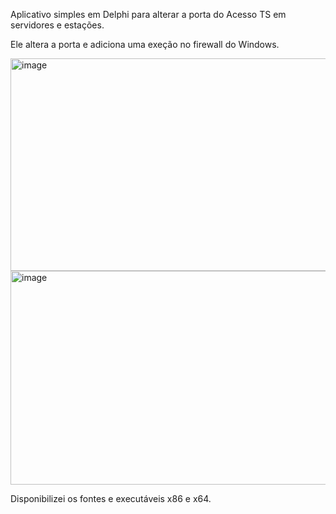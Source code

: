 Aplicativo simples em Delphi para alterar a porta do Acesso TS em servidores e estações.

Ele altera a porta e adiciona uma exeção no firewall do Windows.

<img width="526" height="340" alt="image" src="https://github.com/user-attachments/assets/9d763196-0903-4e59-9ac9-e335a053b817" />

<img width="529" height="342" alt="image" src="https://github.com/user-attachments/assets/05e040d1-6f63-4c58-9486-9d2bde112454" />

Disponibilizei os fontes e executáveis x86 e x64.



